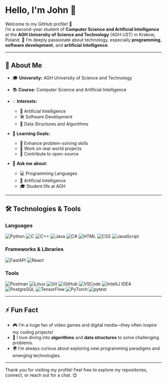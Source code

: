 # Hello, I'm John 👋

Welcome to my GitHub profile! 🎉  
I’m a second-year student of **Computer Science and Artificial Intelligence** at the **AGH University of Science and Technology** (AGH UST) in Krakow, Poland. 🚀 I’m deeply passionate about technology, especially **programming**, **software development**, and **artificial intelligence**.

---

## 📖 About Me

- 🎓 **University:** AGH University of Science and Technology  
- 📚 **Course:** Computer Science and Artificial Intelligence  
- 💡 **Interests:**  
  - 🌌 Artificial Intelligence  
  - 🛠️ Software Development  
  - 🧮 Data Structures and Algorithms

- 🌱 **Learning Goals:**  
  - 🤔 Enhance problem-solving skills  
  - 🌟 Work on real-world projects  
  - 🤝 Contribute to open-source  

- 💬 **Ask me about:**  
  - 💻 Programming Languages  
  - 🧠 Artificial Intelligence  
  - 🎓 Student life at AGH  

---

## 🛠️ Technologies & Tools

### Languages  
<p align="left">
  <img src="https://img.shields.io/badge/Python-3776AB?style=for-the-badge&logo=python&logoColor=white" alt="Python"/>
  <img src="https://img.shields.io/badge/C-A8B9CC?style=for-the-badge&logo=c&logoColor=white" alt="C"/>
  <img src="https://img.shields.io/badge/C++-00599C?style=for-the-badge&logo=cplusplus&logoColor=white" alt="C++"/>
  <img src="https://img.shields.io/badge/Java-007396?style=for-the-badge&logo=java&logoColor=white" alt="Java"/>
  <img src="https://img.shields.io/badge/C%23-239120?style=for-the-badge&logo=csharp&logoColor=white" alt="C#"/>
  <img src="https://img.shields.io/badge/HTML-E34F26?style=for-the-badge&logo=html5&logoColor=white" alt="HTML"/>
  <img src="https://img.shields.io/badge/CSS-1572B6?style=for-the-badge&logo=css3&logoColor=white" alt="CSS"/>
  <img src="https://img.shields.io/badge/JavaScript-F7DF1E?style=for-the-badge&logo=javascript&logoColor=black" alt="JavaScript"/>
</p>


### Frameworks & Libraries  
<p align="left">
  <img src="https://img.shields.io/badge/FastAPI-009688?style=for-the-badge&logo=fastapi&logoColor=white" alt="FastAPI"/>
  <img src="https://img.shields.io/badge/React-61DAFB?style=for-the-badge&logo=react&logoColor=black" alt="React"/>
</p>

### Tools  
<p align="left">
  <img src="https://img.shields.io/badge/Postman-FF6C37?style=for-the-badge&logo=postman&logoColor=white" alt="Postman"/>
  <img src="https://img.shields.io/badge/Linux-FCC624?style=for-the-badge&logo=linux&logoColor=black" alt="Linux"/>
  <img src="https://img.shields.io/badge/Git-F05032?style=for-the-badge&logo=git&logoColor=white" alt="Git"/>
  <img src="https://img.shields.io/badge/GitHub-181717?style=for-the-badge&logo=github&logoColor=white" alt="GitHub"/>
  <img src="https://img.shields.io/badge/VSCode-007ACC?style=for-the-badge&logo=visualstudio&logoColor=white" alt="VSCode"/>
  <img src="https://img.shields.io/badge/IntelliJ-000000?style=for-the-badge&logo=intellijidea&logoColor=white" alt="IntelliJ IDEA"/>
  <img src="https://img.shields.io/badge/PostgreSQL-336791?style=for-the-badge&logo=postgresql&logoColor=white" alt="PostgreSQL"/>
  <img src="https://img.shields.io/badge/TensorFlow-FF6F00?style=for-the-badge&logo=tensorflow&logoColor=white" alt="TensorFlow"/>
  <img src="https://img.shields.io/badge/PyTorch-EE4C2C?style=for-the-badge&logo=pytorch&logoColor=white" alt="PyTorch"/>
  <img src="https://img.shields.io/badge/pytest-0A9EDC?style=for-the-badge&logo=pytest&logoColor=white" alt="pytest"/>
</p>

---

## ⚡ Fun Fact

- 🎮 I’m a huge fan of video games and digital media—they often inspire my coding projects!  
- 🔎 I love diving into **algorithms** and **data structures** to solve challenging problems.  
- 🌍 I’m always curious about exploring new programming paradigms and emerging technologies.  

---

Thank you for visiting my profile! Feel free to explore my repositories, connect, or reach out for a chat. 😊
